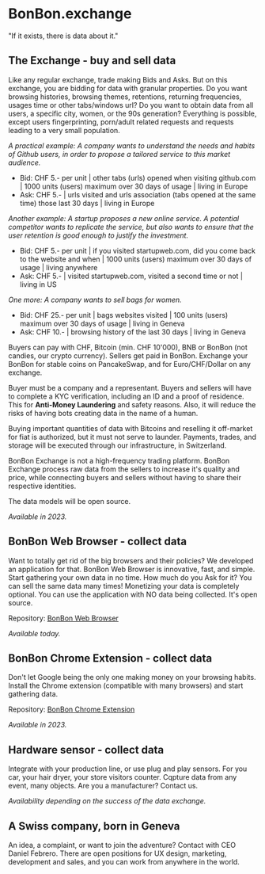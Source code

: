 # BonBon.exchange

"If it exists, there is data about it."

## The Exchange - buy and sell data

Like any regular exchange, trade making Bids and Asks. But on this exchange, you are bidding for data with granular properties. Do you want browsing histories, browsing themes, retentions, returning frequencies, usages time or other tabs/windows url? Do you want to obtain data from all users, a specific city, women, or the 90s generation?
Everything is possible, except users fingerprinting, porn/adult related requests and requests leading to a very small population.

_A practical example:_
_A company wants to understand the needs and habits of Github users, in order to propose a tailored service to this market audience._

- Bid: CHF 5.- per unit | other tabs (urls) opened when visiting github.com | 1000 units (users) maximum over 30 days of usage | living in Europe
- Ask: CHF 5.- | urls visited and urls association (tabs opened at the same time) those last 30 days | living in Europe

_Another example:_
_A startup proposes a new online service. A potential competitor wants to replicate the service, but also wants to ensure that the user retention is good enough to justify the investment._

- Bid: CHF 5.- per unit | if you visited startupweb.com, did you come back to the website and when | 1000 units (users) maximum over 30 days of usage | living anywhere
- Ask: CHF 5.- | visited startupweb.com, visited a second time or not | living in US

_One more: A company wants to sell bags for women._

- Bid: CHF 25.- per unit | bags websites visited | 100 units (users) maximum over 30 days of usage | living in Geneva
- Ask: CHF 10.- | browsing history of the last 30 days | living in Geneva


Buyers can pay with CHF, Bitcoin (min. CHF 10'000), BNB or BonBon (not candies, our crypto currency). Sellers get paid in BonBon. Exchange your BonBon for stable coins on PancakeSwap, and for Euro/CHF/Dollar on any exchange.

Buyer must be a company and a representant. Buyers and sellers will have to complete a KYC verification, including an ID and a proof of residence. This for **Anti-Money Laundering** and safety reasons. Also, it will reduce the risks of having bots creating data in the name of a human.

Buying important quantities of data with Bitcoins and reselling it off-market for fiat is authorized, but it must not serve to launder. Payments, trades, and storage will be executed through our infrastructure, in Switzerland.

BonBon Exchange is not a high-frequency trading platform. BonBon Exchange process raw data from the sellers to increase it's quality and price, while connecting buyers and sellers without having to share their respective identities.

The data models will be open source.

_Available in 2023._

## BonBon Web Browser - collect data

Want to totally get rid of the big browsers and their policies? We developed an application for that. BonBon Web Browser is innovative, fast, and simple. Start gathering your own data in no time. How much do you Ask for it? You can sell the same data many times!
Monetizing your data is completely optional. You can use the application with NO data being collected. It's open source.

Repository: [BonBon Web Browser](https://github.com/BonBon-exchange/bonbon-web-browser)

_Available today._

## BonBon Chrome Extension - collect data

Don't let Google being the only one making money on your browsing habits. Install the Chrome extension (compatible with many browsers) and start gathering data.

Repository: [BonBon Chrome Extension](https://github.com/BonBon-exchange/bonbon-chrome-extension)

_Available in 2023._

## Hardware sensor - collect data

Integrate with your production line, or use plug and play sensors. For you car, your hair dryer, your store visitors counter. Cqpture data from any event, many objects. Are you a manufacturer? Contact us.

_Availability depending on the success of the data exchange._

## A Swiss company, born in Geneva

An idea, a complaint, or want to join the adventure? Contact with CEO Daniel Febrero. There are open positions for UX design, marketing, development and sales, and you can work from anywhere in the world.
